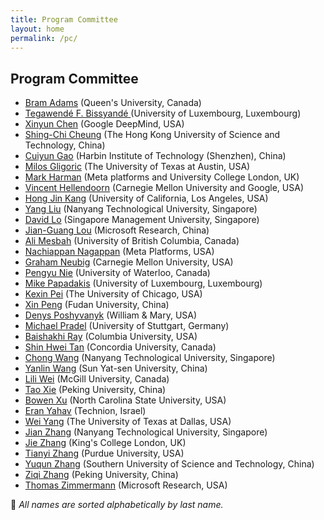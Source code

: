 ```yaml
---
title: Program Committee
layout: home
permalink: /pc/
---
```


## Program Committee

- [Bram Adams](https://mcis.cs.queensu.ca/) (Queen's University, Canada)
- [Tegawendé F. Bissyandé ](https://bissyande.github.io) (University of Luxembourg, Luxembourg)
- [Xinyun Chen](https://jungyhuk.github.io/) (Google DeepMind, USA)
- [Shing-Chi Cheung](https://home.cse.ust.hk/~scc/) (The Hong Kong University of Science and Technology, China)
- [Cuiyun Gao](https://cuiyungao.github.io/) (Harbin Institute of Technology (Shenzhen), China)
- [Milos Gligoric](https://users.ece.utexas.edu/~gligoric/) (The University of Texas at Austin, USA)
- [Mark Harman](http://www0.cs.ucl.ac.uk/staff/M.Harman/) (Meta platforms and University College London, UK)
- [Vincent Hellendoorn](https://vhellendoorn.github.io/) (Carnegie Mellon University and Google, USA)
- [Hong Jin Kang](https://kanghj.github.io/) (University of California, Los Angeles, USA)
- [Yang Liu](https://personal.ntu.edu.sg/yangliu/) (Nanyang Technological University, Singapore)
- [David Lo](http://www.mysmu.edu/faculty/davidlo/) (Singapore Management University, Singapore)
- [Jian-Guang Lou](https://www.microsoft.com/en-us/research/people/jlou/) (Microsoft Research, China)
- [Ali Mesbah](https://people.ece.ubc.ca/amesbah/) (University of British Columbia, Canada)
- [Nachiappan Nagappan](https://nachinagappan.github.io/) (Meta Platforms, USA)
- [Graham Neubig](https://phontron.com) (Carnegie Mellon University, USA)
- [Pengyu Nie](https://pengyunie.github.io/) (University of Waterloo, Canada)
- [Mike Papadakis](https://mpapad.github.io/) (University of Luxembourg, Luxembourg)
- [Kexin Pei](https://sites.google.com/site/kexinpeisite/) (The University of Chicago, USA)
- [Xin Peng](https://cspengxin.github.io/) (Fudan University, China)
- [Denys Poshyvanyk](https://www.cs.wm.edu/~denys) (William & Mary, USA)
- [Michael Pradel](https://software-lab.org/people/Michael_Pradel.html) (University of Stuttgart, Germany)
- [Baishakhi Ray](https://rayb.info) (Columbia University, USA)
- [Shin Hwei Tan](https://www.shinhwei.com/) (Concordia University, Canada)
- [Chong Wang](https://cs-wangchong.github.io/) (Nanyang Technological University, Singapore)
- [Yanlin Wang](https://yanlin.info/) (Sun Yat-sen University, China)
- [Lili Wei](https://liliweise.github.io/) (McGill University, Canada)
- [Tao Xie](https://taoxiease.github.io/) (Peking University, China)
- [Bowen Xu](https://www.bowenxu.me/) (North Carolina State University, USA)
- [Eran Yahav](https://csaws.cs.technion.ac.il/~yahave/) (Technion, Israel)
- [Wei Yang](http://youngwei.com/) (The University of Texas at Dallas, USA)
- [Jian Zhang](https://zhangj111.github.io/) (Nanyang Technological University, Singapore)
- [Jie Zhang](https://sites.google.com/view/jie-zhang/home) (King's College London, UK)
- [Tianyi Zhang](https://tianyi-zhang.github.io/) (Purdue University, USA)
- [Yuqun Zhang](https://zhangyuqun.github.io/) (Southern University of Science and Technology, China)
- [Ziqi Zhang](https://github.com/ziqi-zhang) (Peking University, China)
- [Thomas Zimmermann](https://thomas-zimmermann.com/) (Microsoft Research, USA)

<p class="note">📝 <em>All names are sorted alphabetically by last name.</em></p>
